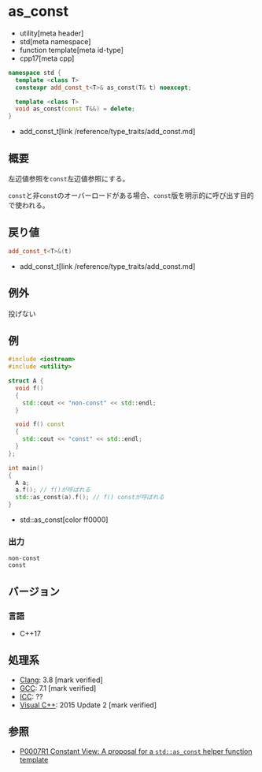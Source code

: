 # as_const
* utility[meta header]
* std[meta namespace]
* function template[meta id-type]
* cpp17[meta cpp]

```cpp
namespace std {
  template <class T>
  constexpr add_const_t<T>& as_const(T& t) noexcept;

  template <class T>
  void as_const(const T&&) = delete;
}
```
* add_const_t[link /reference/type_traits/add_const.md]

## 概要
左辺値参照を`const`左辺値参照にする。

`const`と非`const`のオーバーロードがある場合、`const`版を明示的に呼び出す目的で使われる。

## 戻り値
```cpp
add_const_t<T>&(t)
```
* add_const_t[link /reference/type_traits/add_const.md]


## 例外
投げない


## 例
```cpp example
#include <iostream>
#include <utility>

struct A {
  void f()
  {
    std::cout << "non-const" << std::endl;
  }

  void f() const
  {
    std::cout << "const" << std::endl;
  }
};

int main()
{
  A a;
  a.f(); // f()が呼ばれる
  std::as_const(a).f(); // f() constが呼ばれる
}
```
* std::as_const[color ff0000]

### 出力
```
non-const
const
```

## バージョン
### 言語
- C++17

## 処理系
- [Clang](/implementation.md#clang): 3.8 [mark verified]
- [GCC](/implementation.md#gcc): 7.1 [mark verified]
- [ICC](/implementation.md#icc): ??
- [Visual C++](/implementation.md#visual_cpp): 2015 Update 2 [mark verified]


## 参照
- [P0007R1 Constant View: A proposal for a `std::as_const` helper function template](http://open-std.org/JTC1/SC22/WG21/docs/papers/2015/p0007r1.html)
